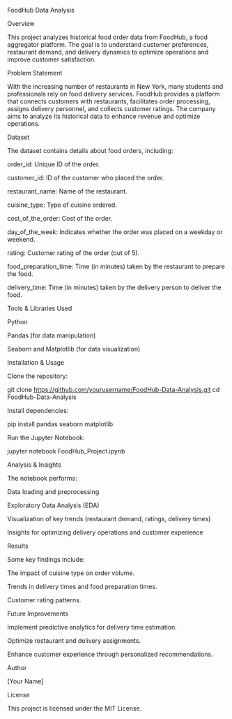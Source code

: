 FoodHub Data Analysis

Overview

This project analyzes historical food order data from FoodHub, a food aggregator platform. The goal is to understand customer preferences, restaurant demand, and delivery dynamics to optimize operations and improve customer satisfaction.

Problem Statement

With the increasing number of restaurants in New York, many students and professionals rely on food delivery services. FoodHub provides a platform that connects customers with restaurants, facilitates order processing, assigns delivery personnel, and collects customer ratings. The company aims to analyze its historical data to enhance revenue and optimize operations.

Dataset

The dataset contains details about food orders, including:

order_id: Unique ID of the order.

customer_id: ID of the customer who placed the order.

restaurant_name: Name of the restaurant.

cuisine_type: Type of cuisine ordered.

cost_of_the_order: Cost of the order.

day_of_the_week: Indicates whether the order was placed on a weekday or weekend.

rating: Customer rating of the order (out of 5).

food_preparation_time: Time (in minutes) taken by the restaurant to prepare the food.

delivery_time: Time (in minutes) taken by the delivery person to deliver the food.

Tools & Libraries Used

Python

Pandas (for data manipulation)

Seaborn and Matplotlib (for data visualization)

Installation & Usage

Clone the repository:

git clone https://github.com/yourusername/FoodHub-Data-Analysis.git
cd FoodHub-Data-Analysis

Install dependencies:

pip install pandas seaborn matplotlib

Run the Jupyter Notebook:

jupyter notebook FoodHub_Project.ipynb

Analysis & Insights

The notebook performs:

Data loading and preprocessing

Exploratory Data Analysis (EDA)

Visualization of key trends (restaurant demand, ratings, delivery times)

Insights for optimizing delivery operations and customer experience

Results

Some key findings include:

The impact of cuisine type on order volume.

Trends in delivery times and food preparation times.

Customer rating patterns.

Future Improvements

Implement predictive analytics for delivery time estimation.

Optimize restaurant and delivery assignments.

Enhance customer experience through personalized recommendations.

Author

[Your Name]

License

This project is licensed under the MIT License.
